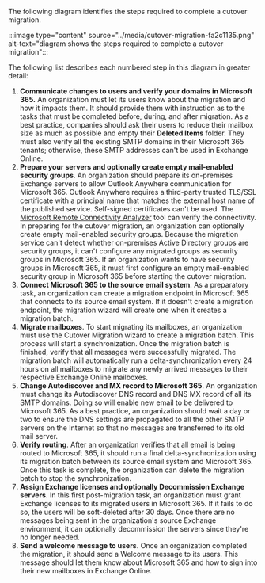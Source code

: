 The following diagram identifies the steps required to complete a cutover migration.

:::image type="content" source="../media/cutover-migration-fa2c1135.png" alt-text="diagram shows the steps required to complete a cutover migration":::


The following list describes each numbered step in this diagram in greater detail:

1.  **Communicate changes to users and verify your domains in Microsoft 365.** An organization must let its users know about the migration and how it impacts them. It should provide them with instruction as to the tasks that must be completed before, during, and after migration. As a best practice, companies should ask their users to reduce their mailbox size as much as possible and empty their **Deleted Items** folder. They must also verify all the existing SMTP domains in their Microsoft 365 tenants; otherwise, these SMTP addresses can't be used in Exchange Online.
2.  **Prepare your servers and optionally create empty mail-enabled security groups**. An organization should prepare its on-premises Exchange servers to allow Outlook Anywhere communication for Microsoft 365. Outlook Anywhere requires a third-party trusted TLS/SSL certificate with a principal name that matches the external host name of the published service. Self-signed certificates can't be used. The [Microsoft Remote Connectivity Analyzer](https://testconnectivity.microsoft.com/tests/o365?azure-portal=true) tool can verify the connectivity. In preparing for the cutover migration, an organization can optionally create empty mail-enabled security groups. Because the migration service can't detect whether on-premises Active Directory groups are security groups, it can't configure any migrated groups as security groups in Microsoft 365. If an organization wants to have security groups in Microsoft 365, it must first configure an empty mail-enabled security group in Microsoft 365 before starting the cutover migration.
3.  **Connect Microsoft 365 to the source email system**. As a preparatory task, an organization can create a migration endpoint in Microsoft 365 that connects to its source email system. If it doesn't create a migration endpoint, the migration wizard will create one when it creates a migration batch.
4.  **Migrate mailboxes**. To start migrating its mailboxes, an organization must use the Cutover Migration wizard to create a migration batch. This process will start a synchronization. Once the migration batch is finished, verify that all messages were successfully migrated. The migration batch will automatically run a delta-synchronization every 24 hours on all mailboxes to migrate any newly arrived messages to their respective Exchange Online mailboxes.
5.  **Change Autodiscover and MX record to Microsoft 365**. An organization must change its Autodiscover DNS record and DNS MX record of all its SMTP domains. Doing so will enable new email to be delivered to Microsoft 365. As a best practice, an organization should wait a day or two to ensure the DNS settings are propagated to all the other SMTP servers on the Internet so that no messages are transferred to its old mail server.
6.  **Verify routing**. After an organization verifies that all email is being routed to Microsoft 365, it should run a final delta-synchronization using its migration batch between its source email system and Microsoft 365. Once this task is complete, the organization can delete the migration batch to stop the synchronization.
7.  **Assign Exchange licenses and optionally Decommission Exchange servers**. In this first post-migration task, an organization must grant Exchange licenses to its migrated users in Microsoft 365. If it fails to do so, the users will be soft-deleted after 30 days. Once there are no messages being sent in the organization's source Exchange environment, it can optionally decommission the servers since they're no longer needed.
8.  **Send a welcome message to users**. Once an organization completed the migration, it should send a Welcome message to its users. This message should let them know about Microsoft 365 and how to sign into their new mailboxes in Exchange Online.
